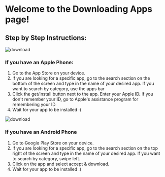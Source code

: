 # Welcome to the Downloading Apps page!

## Step by Step Instructions:

![download](https://user-images.githubusercontent.com/62727019/77828135-abc82b80-70e7-11ea-9896-5e639e5dcc04.jpg)
### If you have an Apple Phone:
1. Go to the App Store on your device.
2. If you are looking for a specific app, go to the search section on the bottom of the screen and type in the name of your desired app. If you want to search by category, use the apps bar
3. Click the get/install button next to the app. Enter your Apple ID. If you don't remember your ID, go to Apple's assistance program for remembering your ID.
4. Wait for your app to be installed :)

![download](https://user-images.githubusercontent.com/62727019/77828161-c6020980-70e7-11ea-943e-3f4b4b9df975.png)
### If you have an Android Phone
1. Go to Google Play Store on your device.
2. If you are looking for a specific app, go to the search section on the top right of the screen and type in the name of your desired app. If you want to search by category, swipe left.
3. Click on the app and select accept & download. 
4. Wait for your app to be installed :)
